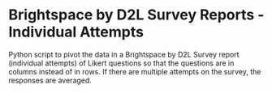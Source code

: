 # Brightspace by D2L Survey Reports - Individual Attempts
Python script to pivot the data in a Brightspace by D2L Survey report (individual attempts) of Likert questions so that the questions are in columns instead of in rows. If there are multiple attempts on the survey, the responses are averaged.
